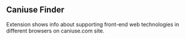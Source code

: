 ## Caniuse Finder

Extension shows info about supporting front-end web technologies in different browsers on caniuse.com site.
